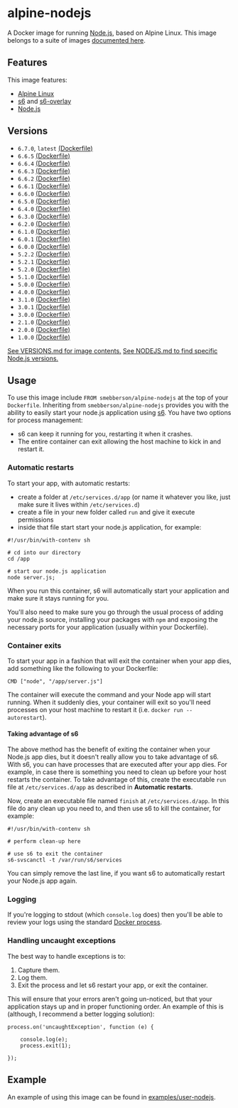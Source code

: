 # alpine-nodejs

A Docker image for running [Node.js][nodejs], based on Alpine Linux.
This image belongs to a suite of images [documented here][dockeralpine].

## Features

This image features:

- [Alpine Linux][alpinelinux]
- [s6][s6] and [s6-overlay][s6overlay]
- [Node.js][nodejs]

## Versions

- `6.7.0`, `latest` [(Dockerfile)](https://github.com/smebberson/docker-alpine/blob/alpine-nodejs-v6.7.0/alpine-nodejs/Dockerfile)
- `6.6.5` [(Dockerfile)](https://github.com/smebberson/docker-alpine/blob/alpine-nodejs-v6.6.5/alpine-nodejs/Dockerfile)
- `6.6.4` [(Dockerfile)](https://github.com/smebberson/docker-alpine/blob/alpine-nodejs-v6.6.4/alpine-nodejs/Dockerfile)
- `6.6.3` [(Dockerfile)](https://github.com/smebberson/docker-alpine/blob/alpine-nodejs-v6.6.3/alpine-nodejs/Dockerfile)
- `6.6.2` [(Dockerfile)](https://github.com/smebberson/docker-alpine/blob/alpine-nodejs-v6.6.2/alpine-nodejs/Dockerfile)
- `6.6.1` [(Dockerfile)](https://github.com/smebberson/docker-alpine/blob/alpine-nodejs-v6.6.1/alpine-nodejs/Dockerfile)
- `6.6.0` [(Dockerfile)](https://github.com/smebberson/docker-alpine/blob/alpine-nodejs-v6.6.0/alpine-nodejs/Dockerfile)
- `6.5.0` [(Dockerfile)](https://github.com/smebberson/docker-alpine/blob/alpine-nodejs-v6.5.0/alpine-nodejs/Dockerfile)
- `6.4.0` [(Dockerfile)](https://github.com/smebberson/docker-alpine/blob/alpine-nodejs-v6.4.0/alpine-nodejs/Dockerfile)
- `6.3.0` [(Dockerfile)](https://github.com/smebberson/docker-alpine/blob/alpine-nodejs-v6.3.0/alpine-nodejs/Dockerfile)
- `6.2.0` [(Dockerfile)](https://github.com/smebberson/docker-alpine/blob/alpine-nodejs-v6.2.0/alpine-nodejs/Dockerfile)
- `6.1.0` [(Dockerfile)](https://github.com/smebberson/docker-alpine/blob/alpine-nodejs-v6.1.0/alpine-nodejs/Dockerfile)
- `6.0.1` [(Dockerfile)](https://github.com/smebberson/docker-alpine/blob/alpine-nodejs-v6.0.1/alpine-nodejs/Dockerfile)
- `6.0.0` [(Dockerfile)](https://github.com/smebberson/docker-alpine/blob/alpine-nodejs-v6.0.0/alpine-nodejs/Dockerfile)
- `5.2.2` [(Dockerfile)](https://github.com/smebberson/docker-alpine/blob/alpine-nodejs-v5.2.2/alpine-nodejs/Dockerfile)
- `5.2.1` [(Dockerfile)](https://github.com/smebberson/docker-alpine/blob/alpine-nodejs-v5.2.1/alpine-nodejs/Dockerfile)
- `5.2.0` [(Dockerfile)](https://github.com/smebberson/docker-alpine/blob/alpine-nodejs-v5.2.0/alpine-nodejs/Dockerfile)
- `5.1.0` [(Dockerfile)](https://github.com/smebberson/docker-alpine/blob/alpine-nodejs-v5.1.0/alpine-nodejs/Dockerfile)
- `5.0.0` [(Dockerfile)](https://github.com/smebberson/docker-alpine/blob/alpine-nodejs-v5.0.0/alpine-nodejs/Dockerfile)
- `4.0.0` [(Dockerfile)](https://github.com/smebberson/docker-alpine/blob/alpine-nodejs-v4.0.0/alpine-nodejs/Dockerfile)
- `3.1.0` [(Dockerfile)](https://github.com/smebberson/docker-alpine/blob/alpine-nodejs-v3.1.0/alpine-nodejs/Dockerfile)
- `3.0.1` [(Dockerfile)](https://github.com/smebberson/docker-alpine/blob/alpine-nodejs-v3.0.1/alpine-nodejs/Dockerfile)
- `3.0.0` [(Dockerfile)](https://github.com/smebberson/docker-alpine/blob/alpine-nodejs-v3.0.0/alpine-nodejs/Dockerfile)
- `2.1.0` [(Dockerfile)](https://github.com/smebberson/docker-alpine/blob/alpine-nodejs-v2.1.0/alpine-nodejs/Dockerfile)
- `2.0.0` [(Dockerfile)](https://github.com/smebberson/docker-alpine/blob/alpine-nodejs-v2.0.0/alpine-nodejs/Dockerfile)
- `1.0.0` [(Dockerfile)](https://github.com/smebberson/docker-alpine/blob/alpine-nodejs-v1.0.0/alpine-nodejs/Dockerfile)

[See VERSIONS.md for image contents.](VERSIONS.md)
[See NODEJS.md to find specific Node.js versions.](NODEJS.md)

## Usage

To use this image include `FROM smebberson/alpine-nodejs` at the top of your `Dockerfile`. Inheriting from `smebberson/alpine-nodejs` provides you with the ability to easily start your node.js application using [s6][s6]. You have two options for process management:

- s6 can keep it running for you, restarting it when it crashes.
- The entire container can exit allowing the host machine to kick in and restart it.

### Automatic restarts

To start your app, with automatic restarts:

- create a folder at `/etc/services.d/app` (or name it whatever you like, just make sure it lives within `/etc/services.d`)
- create a file in your new folder called `run` and give it execute permissions
- inside that file start start your node.js application, for example:

```
#!/usr/bin/with-contenv sh

# cd into our directory
cd /app

# start our node.js application
node server.js;
```

When you run this container, s6 will automatically start your application and make sure it stays running for you.

You'll also need to make sure you go through the usual process of adding your node.js source, installing your packages with `npm` and exposing the necessary ports for your application (usually within your Dockerfile).

### Container exits

To start your app in a fashion that will exit the container when your app dies, add something like the following to your Dockerfile:

```
CMD ["node", "/app/server.js"]
```

The container will execute the command and your Node app will start running. When it suddenly dies, your container will exit so you'll need processes on your host machine to restart it (i.e. `docker run --autorestart`).

#### Taking advantage of s6

The above method has the benefit of exiting the container when your Node.js app dies, but it doesn't really allow you to take advantage of s6. With s6, you can have processes that are executed after your app dies. For example, in case there is something you need to clean up before your host restarts the container. To take advantage of this, create the executable `run` file at `/etc/services.d/app` as described in **Automatic restarts**.

Now, create an executable file named `finish` at `/etc/services.d/app`. In this file do any clean up you need to, and then use s6 to kill the container, for example:

```
#!/usr/bin/with-contenv sh

# perform clean-up here

# use s6 to exit the container
s6-svscanctl -t /var/run/s6/services

```

You can simply remove the last line, if you want s6 to automatically restart your Node.js app again.

### Logging

If you're logging to stdout (which `console.log` does) then you'll be able to review your logs using the standard [Docker process][dockerlogs].

### Handling uncaught exceptions

The best way to handle exceptions is to:

1. Capture them.
1. Log them.
1. Exit the process and let s6 restart your app, or exit the container.

This will ensure that your errors aren't going un-noticed, but that your application stays up and in proper functioning order. An example of this is (although, I recommend a better logging solution):

```
process.on('uncaughtException', function (e) {

    console.log(e);
    process.exit(1);

});
```

## Example

An example of using this image can be found in [examples/user-nodejs][example].

[dockeralpine]: https://github.com/smebberson/docker-alpine
[s6]: http://www.skarnet.org/software/s6/
[s6overlay]: https://github.com/just-containers/s6-overlay
[dockerlogs]: https://docs.docker.com/reference/commandline/cli/#logs
[alpinelinux]: https://www.alpinelinux.org/
[alpinebase]: (https://registry.hub.docker.com/u/smebberson/alpine-base/)
[example]: https://github.com/smebberson/docker-alpine/tree/master/examples/user-nodejs
[nodejs]: https://nodejs.org/
